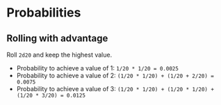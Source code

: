 # Probabilities

## Rolling with advantage

Roll `2d20` and keep the highest value.

- Probability to achieve a value of 1: `1/20 * 1/20 = 0.0025`
- Probability to achieve a value of 2: `(1/20 * 1/20) + (1/20 + 2/20) = 0.0075`
- Probability to achieve a value of 3: `(1/20 * 1/20) + (1/20 * 1/20) + (1/20 * 3/20) = 0.0125`
